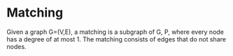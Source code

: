 # Matching

Given a graph G=(V,E), a matching is a subgraph of 
G, P, where every node has a degree of at most 1. The matching consists of edges that do not share nodes.

